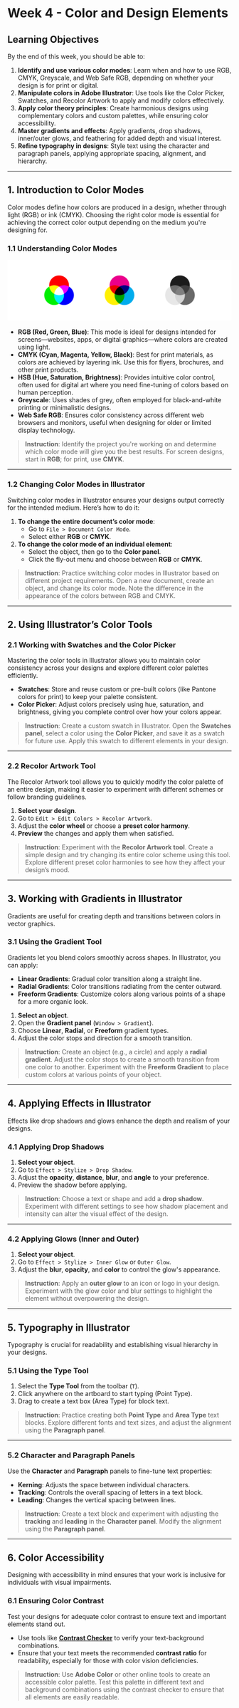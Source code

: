 # Week 4 - Color and Design Elements

<Countdown date="2024-09-24" customMessage="No need to rush ahead. This content will be available before this week's theory class, so just focus on what we're learning this week.">

## Learning Objectives

By the end of this week, you should be able to:

1. **Identify and use various color modes**: Learn when and how to use RGB, CMYK, Greyscale, and Web Safe RGB, depending on whether your design is for print or digital.
2. **Manipulate colors in Adobe Illustrator**: Use tools like the Color Picker, Swatches, and Recolor Artwork to apply and modify colors effectively.
3. **Apply color theory principles**: Create harmonious designs using complementary colors and custom palettes, while ensuring color accessibility.
4. **Master gradients and effects**: Apply gradients, drop shadows, inner/outer glows, and feathering for added depth and visual interest.
5. **Refine typography in designs**: Style text using the character and paragraph panels, applying appropriate spacing, alignment, and hierarchy.

---

## 1. Introduction to Color Modes

Color modes define how colors are produced in a design, whether through light (RGB) or ink (CMYK). Choosing the right color mode is essential for achieving the correct color output depending on the medium you're designing for.

### 1.1 Understanding Color Modes

![Colour modes banner](./color-modes.png)

- **RGB (Red, Green, Blue)**: This mode is ideal for designs intended for screens—websites, apps, or digital graphics—where colors are created using light.
- **CMYK (Cyan, Magenta, Yellow, Black)**: Best for print materials, as colors are achieved by layering ink. Use this for flyers, brochures, and other print products.
- **HSB (Hue, Saturation, Brightness)**: Provides intuitive color control, often used for digital art where you need fine-tuning of colors based on human perception.
- **Greyscale**: Uses shades of grey, often employed for black-and-white printing or minimalistic designs.
- **Web Safe RGB**: Ensures color consistency across different web browsers and monitors, useful when designing for older or limited display technology.

> **Instruction**: Identify the project you're working on and determine which color mode will give you the best results. For screen designs, start in **RGB**; for print, use **CMYK**.

---

### 1.2 Changing Color Modes in Illustrator

Switching color modes in Illustrator ensures your designs output correctly for the intended medium. Here’s how to do it:

1. **To change the entire document’s color mode**:
   - Go to `File > Document Color Mode`.
   - Select either **RGB** or **CMYK**.
2. **To change the color mode of an individual element**:
   - Select the object, then go to the **Color panel**.
   - Click the fly-out menu and choose between **RGB** or **CMYK**.

> **Instruction**: Practice switching color modes in Illustrator based on different project requirements. Open a new document, create an object, and change its color mode. Note the difference in the appearance of the colors between RGB and CMYK.

---

## 2. Using Illustrator’s Color Tools

### 2.1 Working with Swatches and the Color Picker

Mastering the color tools in Illustrator allows you to maintain color consistency across your designs and explore different color palettes efficiently.

- **Swatches**: Store and reuse custom or pre-built colors (like Pantone colors for print) to keep your palette consistent.
- **Color Picker**: Adjust colors precisely using hue, saturation, and brightness, giving you complete control over how your colors appear.

> **Instruction**: Create a custom swatch in Illustrator. Open the **Swatches panel**, select a color using the **Color Picker**, and save it as a swatch for future use. Apply this swatch to different elements in your design.

---

### 2.2 Recolor Artwork Tool

The Recolor Artwork tool allows you to quickly modify the color palette of an entire design, making it easier to experiment with different schemes or follow branding guidelines.

1. **Select your design**.
2. Go to `Edit > Edit Colors > Recolor Artwork`.
3. Adjust the **color wheel** or choose a **preset color harmony**.
4. **Preview** the changes and apply them when satisfied.

> **Instruction**: Experiment with the **Recolor Artwork tool**. Create a simple design and try changing its entire color scheme using this tool. Explore different preset color harmonies to see how they affect your design’s mood.

---

## 3. Working with Gradients in Illustrator

Gradients are useful for creating depth and transitions between colors in vector graphics.

### 3.1 Using the Gradient Tool

Gradients let you blend colors smoothly across shapes. In Illustrator, you can apply:

- **Linear Gradients**: Gradual color transition along a straight line.
- **Radial Gradients**: Color transitions radiating from the center outward.
- **Freeform Gradients**: Customize colors along various points of a shape for a more organic look.

1. **Select an object**.
2. Open the **Gradient panel** (`Window > Gradient`).
3. Choose **Linear**, **Radial**, or **Freeform** gradient types.
4. Adjust the color stops and direction for a smooth transition.

> **Instruction**: Create an object (e.g., a circle) and apply a **radial gradient**. Adjust the color stops to create a smooth transition from one color to another. Experiment with the **Freeform Gradient** to place custom colors at various points of your object.

---

## 4. Applying Effects in Illustrator

Effects like drop shadows and glows enhance the depth and realism of your designs.

### 4.1 Applying Drop Shadows

1. **Select your object**.
2. Go to `Effect > Stylize > Drop Shadow`.
3. Adjust the **opacity**, **distance**, **blur**, and **angle** to your preference.
4. Preview the shadow before applying.

> **Instruction**: Choose a text or shape and add a **drop shadow**. Experiment with different settings to see how shadow placement and intensity can alter the visual effect of the design.

---

### 4.2 Applying Glows (Inner and Outer)

1. **Select your object**.
2. Go to `Effect > Stylize > Inner Glow` or `Outer Glow`.
3. Adjust the **blur**, **opacity**, and **color** to control the glow's appearance.

> **Instruction**: Apply an **outer glow** to an icon or logo in your design. Experiment with the glow color and blur settings to highlight the element without overpowering the design.

---

## 5. Typography in Illustrator

Typography is crucial for readability and establishing visual hierarchy in your designs.

### 5.1 Using the Type Tool

1. Select the **Type Tool** from the toolbar (`T`).
2. Click anywhere on the artboard to start typing (Point Type).
3. Drag to create a text box (Area Type) for block text.

> **Instruction**: Practice creating both **Point Type** and **Area Type** text blocks. Explore different fonts and text sizes, and adjust the alignment using the **Paragraph panel**.

---

### 5.2 Character and Paragraph Panels

Use the **Character** and **Paragraph** panels to fine-tune text properties:

- **Kerning**: Adjusts the space between individual characters.
- **Tracking**: Controls the overall spacing of letters in a text block.
- **Leading**: Changes the vertical spacing between lines.

> **Instruction**: Create a text block and experiment with adjusting the **tracking** and **leading** in the **Character panel**. Modify the alignment using the **Paragraph panel**.

---

## 6. Color Accessibility

Designing with accessibility in mind ensures that your work is inclusive for individuals with visual impairments.

### 6.1 Ensuring Color Contrast

Test your designs for adequate color contrast to ensure text and important elements stand out.

- Use tools like **[Contrast Checker](https://webaim.org/resources/contrastchecker/)** to verify your text-background combinations.
- Ensure that your text meets the recommended **contrast ratio** for readability, especially for those with color vision deficiencies.

> **Instruction**: Use **Adobe Color** or other online tools to create an accessible color palette. Test this palette in different text and background combinations using the contrast checker to ensure that all elements are easily readable.
